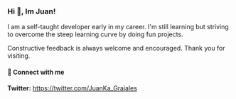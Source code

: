 ### Hi 👋, Im Juan!

I am a self-taught developer early in my career. I'm still learning but striving to overcome the steep learning curve by doing fun projects. 

Constructive feedback is always welcome and encouraged.
Thank you for visiting.

#### :iphone: Connect with me
**Twitter:** https://twitter.com/JuanKa_Grajales

<!--
**JuansonGrajales/JuansonGrajales** is a ✨ _special_ ✨ repository because its `README.md` (this file) appears on your GitHub profile.

Here are some ideas to get you started:

- 🔭 I’m currently working on ...
- 🌱 I’m currently learning ...
- 👯 I’m looking to collaborate on ...
- 🤔 I’m looking for help with ...
- 💬 Ask me about ...
- 📫 How to reach me: ...
- 😄 Pronouns: ...
- ⚡ Fun fact: ...
-->
